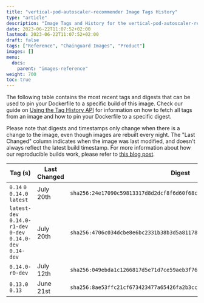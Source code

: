 ```yaml
---
title: "vertical-pod-autoscaler-recommender Image Tags History"
type: "article"
description: "Image Tags and History for the vertical-pod-autoscaler-recommender Chainguard Image"
date: 2023-06-22T11:07:52+02:00
lastmod: 2023-06-22T11:07:52+02:00
draft: false
tags: ["Reference", "Chainguard Images", "Product"]
images: []
menu:
  docs:
    parent: "images-reference"
weight: 700
toc: true
---
```


The following table contains the most recent tags and digests that can be used to pin your Dockerfile to a specific build of this image. Check our guide on [Using the Tag History API](/chainguard/chainguard-images/using-the-tag-history-api/) for information on how to fetch all tags from an image and how to pin your Dockerfile to a specific digest.

Please note that digests and timestamps only change when there is a change to the image, even though images are rebuilt every night. The "Last Changed" column indicates when the image was last modified, and doesn't always reflect the latest build timestamp. For more information about how our reproducible builds work, please refer to [this blog post](https://www.chainguard.dev/unchained/reproducing-chainguards-reproducible-image-builds).

| Tag (s)                                                       | Last Changed | Digest                                                                    |
|---------------------------------------------------------------|--------------|---------------------------------------------------------------------------|
|  `0.14` `0` `0.14.0` `latest`                                 | July 20th    | `sha256:24e17090c59813317d8d2dcf8f6d60f68c8f63d262bf855b45e7ae7b1cd9e8fe` |
|  `latest-dev` `0.14.0-r1-dev` `0-dev` `0.14.0-dev` `0.14-dev` | July 20th    | `sha256:4706c034dcbe8e6bc2331b38b3d5a811783bbafb6e85d216b59f225356d7d7ea` |
|  `0.14.0-r0-dev`                                              | July 12th    | `sha256:049ebda1c1266817d5e71d7ce59aeb3f766fcee9a7ef9354e60411c983e9d99d` |
|  `0.13.0` `0.13`                                              | June 21st    | `sha256:8ae53ffc21cf673423477a65426fa2b3cc1614dbed0a5a7a476f669e16bb69b7` |

